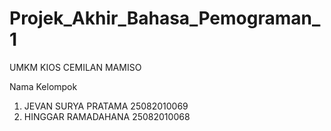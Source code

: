 # Projek_Akhir_Bahasa_Pemograman_1
UMKM KIOS CEMILAN MAMISO

Nama Kelompok
1. JEVAN SURYA PRATAMA 25082010069
2. HINGGAR RAMADAHANA  25082010068
